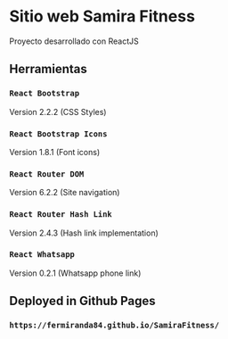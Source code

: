 # Sitio web Samira Fitness

Proyecto desarrollado con ReactJS

## Herramientas


### `React Bootstrap`

Version 2.2.2 (CSS Styles)

### `React Bootstrap Icons`

Version 1.8.1 (Font icons)

### `React Router DOM`

Version 6.2.2 (Site navigation)

### `React Router Hash Link`

Version 2.4.3 (Hash link implementation)

### `React Whatsapp`

Version 0.2.1 (Whatsapp phone link)


## Deployed in Github Pages

### `https://fermiranda84.github.io/SamiraFitness/`
